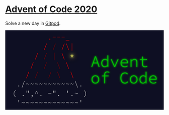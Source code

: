 # [Advent of Code 2020](https://adventofcode.com/2020)

Solve a new day in [Gitpod](https://gitpod.io/#https://github.com/cascandaliato/Advent-of-Code-2020).

[![Advent of Code ASCII Art](advent-of-code-ascii.jpg)](https://adventofcode.com/2020)
